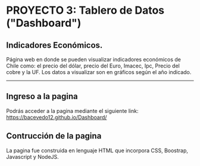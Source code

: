 # PROYECTO 3: Tablero de Datos ("Dashboard")

## Indicadores Económicos.

Página web en donde se pueden visualizar indicadores económicos de Chile como: el precio del dólar, precio del Euro, Imacec, Ipc, Precio del cobre y la UF. 
Los datos a visualizar son en gráficos según el año indicado. 


***

## Ingreso a la pagina

Podrás acceder a la pagina mediante el siguiente link: https://bacevedo12.github.io/Dashboard/

## Contrucción de la pagina

La pagina fue construida en lenguaje HTML que incorpora CSS, Boostrap, Javascript y NodeJS.